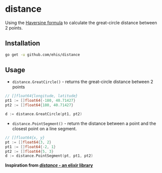 # distance

Using the [Haversine formula](https://en.wikipedia.org/wiki/Haversine_formula) to calculate the
great-circle distance between 2 points.

## Installation

```sh
go get -u github.com/ehis/distance
```

## Usage

 - `distance.GreatCircle()` - returns the great-circle distance between 2 points

 ```go
// []float64{longitude, latitude}
pt1 := []float64{-180, 40.71427}
pt2 := []float64{180, 40.71427}

d := distance.GreatCircle(pt1, pt2) 

 ```

 - `distance.PointSegment()` - return the distance between a point and the closest point on a line segment.


 ```go
// []float64{x, y}
pt := []float64{3, 2}
pt1 := []float64{-2, 1}
pt2 := []float64{5, 3}
d := distance.PointSegment(pt, pt1, pt2)

 ```

**Inspiration from [_distance_ - an elixir library](https://github.com/pkinney/distance)**
